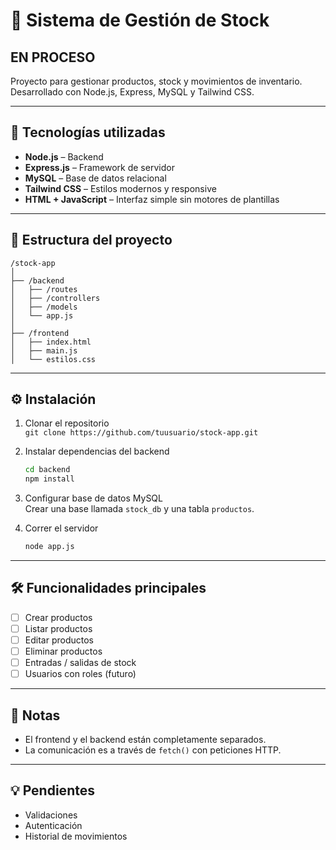 
# 🧾 Sistema de Gestión de Stock 
## EN PROCESO

Proyecto para gestionar productos, stock y movimientos de inventario.  
Desarrollado con Node.js, Express, MySQL y Tailwind CSS.

---

## 🚀 Tecnologías utilizadas

- **Node.js** – Backend
- **Express.js** – Framework de servidor
- **MySQL** – Base de datos relacional
- **Tailwind CSS** – Estilos modernos y responsive
- **HTML + JavaScript** – Interfaz simple sin motores de plantillas

---

## 📁 Estructura del proyecto

```
/stock-app
│
├── /backend
│   ├── /routes
│   ├── /controllers
│   ├── /models
│   └── app.js
│
├── /frontend
│   ├── index.html
│   ├── main.js
│   └── estilos.css
```

---

## ⚙️ Instalación

1. Clonar el repositorio  
   `git clone https://github.com/tuusuario/stock-app.git`

2. Instalar dependencias del backend  
   ```bash
   cd backend
   npm install
   ```

3. Configurar base de datos MySQL  
   Crear una base llamada `stock_db` y una tabla `productos`.

4. Correr el servidor  
   ```bash
   node app.js
   ```

---

## 🛠 Funcionalidades principales

- [ ] Crear productos
- [ ] Listar productos
- [ ] Editar productos
- [ ] Eliminar productos
- [ ] Entradas / salidas de stock
- [ ] Usuarios con roles (futuro)

---

## 📌 Notas

- El frontend y el backend están completamente separados.
- La comunicación es a través de `fetch()` con peticiones HTTP.

---

## 💡 Pendientes

- Validaciones
- Autenticación
- Historial de movimientos
